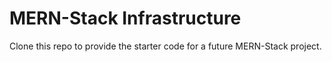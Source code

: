 # MERN-Stack Infrastructure

Clone this repo to provide the starter code for a future MERN-Stack project.